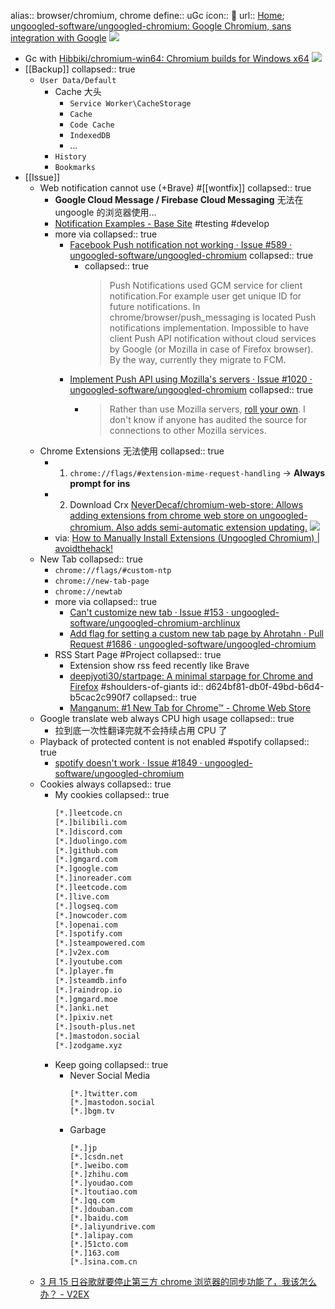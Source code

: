 alias:: browser/chromium, chrome
define:: uGc
icon:: 
url:: [Home](https://www.chromium.org/chromium-projects/); [ungoogled-software/ungoogled-chromium: Google Chromium, sans integration with Google](https://github.com/ungoogled-software/ungoogled-chromium) ![](https://img.shields.io/github/stars/ungoogled-software/ungoogled-chromium)

  - Gc with [Hibbiki/chromium-win64: Chromium builds for Windows x64](https://github.com/Hibbiki/chromium-win64) ![](https://img.shields.io/github/stars/Hibbiki/chromium-win64)
- [[Backup]]
  collapsed:: true
  - `User Data/Default`
    - Cache 大头
      - `Service Worker\CacheStorage`
      - `Cache`
      - `Code Cache`
      - `IndexedDB`
      - ...
    - `History`
    - `Bookmarks`
- [[Issue]]
  - Web notification cannot use (+Brave) #[[wontfix]]
    collapsed:: true
    - **Google Cloud Message / Firebase Cloud Messaging** 无法在 ungoogle 的浏览器使用...
    - [Notification Examples - Base Site](https://web-push-book.gauntface.com/demos/notification-examples/) #testing #develop
    - more via
      collapsed:: true
      - [Facebook Push notification not working · Issue #589 · ungoogled-software/ungoogled-chromium](https://github.com/ungoogled-software/ungoogled-chromium/issues/589)
        collapsed:: true
        - collapsed:: true
          > Push Notifications used GCM service for client notification.For example user get unique ID for future notifications. In chrome/browser/push_messaging is located Push notifications implementation. Impossible to have client Push API notification without cloud services by Google (or Mozilla in case of Firefox browser).
          By the way, currently they migrate to FCM.
      - [Implement Push API using Mozilla's servers · Issue #1020 · ungoogled-software/ungoogled-chromium](https://github.com/ungoogled-software/ungoogled-chromium/issues/1020)
        collapsed:: true
        - > Rather than use Mozilla servers, [roll your own](https://github.com/mozilla-services/autopush). I don't know if anyone has audited the source for connections to other Mozilla services.
  - Chrome Extensions 无法使用
    collapsed:: true
    - 1. `chrome://flags/#extension-mime-request-handling` -> **Always prompt for ins**
    - 2. Download Crx [NeverDecaf/chromium-web-store: Allows adding extensions from chrome web store on ungoogled-chromium. Also adds semi-automatic extension updating.](https://github.com/NeverDecaf/chromium-web-store) ![](https://img.shields.io/github/stars/NeverDecaf/chromium-web-store)
    - via: [How to Manually Install Extensions (Ungoogled Chromium) | avoidthehack!](https://avoidthehack.com/manually-install-extensions-ungoogled-chromium)
  - New Tab
    collapsed:: true
    - `chrome://flags/#custom-ntp`
    - `chrome://new-tab-page`
    - `chrome://newtab`
    - more via
      collapsed:: true
      - [Can't customize new tab · Issue #153 · ungoogled-software/ungoogled-chromium-archlinux](https://github.com/ungoogled-software/ungoogled-chromium-archlinux/issues/153)
      - [Add flag for setting a custom new tab page by Ahrotahn · Pull Request #1686 · ungoogled-software/ungoogled-chromium](https://github.com/ungoogled-software/ungoogled-chromium/pull/1686)
    - RSS Start Page #Project
      collapsed:: true
      - Extension show rss feed recently like Brave
      - [deepjyoti30/startpage: A minimal starpage for Chrome and Firefox](https://github.com/deepjyoti30/startpage) #shoulders-of-giants
        id:: d624bf81-db0f-49bd-b6d4-b5cac2c990f7
        collapsed:: true
      - [Manganum: #1 New Tab for Chrome™ - Chrome Web Store](https://chrome.google.com/webstore/detail/manganum-1-new-tab-for-ch/jbfeongihppeenfnaofmdeikahaefljd?hl=en-US)
  - Google translate web always CPU high usage
    collapsed:: true
    - 拉到底一次性翻译完就不会持续占用 CPU 了
  - Playback of protected content is not enabled #spotify
    collapsed:: true
    - [spotify doesn't work · Issue #1849 · ungoogled-software/ungoogled-chromium](https://github.com/ungoogled-software/ungoogled-chromium/issues/1849)
  - Cookies always
    collapsed:: true
    - My cookies
      collapsed:: true
      ```html
      [*.]leetcode.cn
      [*.]bilibili.com
      [*.]discord.com
      [*.]duolingo.com
      [*.]github.com
      [*.]gmgard.com
      [*.]google.com
      [*.]inoreader.com
      [*.]leetcode.com
      [*.]live.com
      [*.]logseq.com
      [*.]nowcoder.com
      [*.]openai.com
      [*.]spotify.com
      [*.]steampowered.com
      [*.]v2ex.com
      [*.]youtube.com
      [*.]player.fm
      [*.]steamdb.info
      [*.]raindrop.io
      [*.]gmgard.moe
      [*.]anki.net
      [*.]pixiv.net
      [*.]south-plus.net
      [*.]mastodon.social
      [*.]zodgame.xyz
      ```
    - Keep going
      collapsed:: true
      - Never Social Media
        ```
        [*.]twitter.com
        [*.]mastodon.social
        [*.]bgm.tv
        ```
      - Garbage
        ```
        [*.]jp
        [*.]csdn.net
        [*.]weibo.com
        [*.]zhihu.com
        [*.]youdao.com
        [*.]toutiao.com
        [*.]qq.com
        [*.]douban.com
        [*.]baidu.com
        [*.]aliyundrive.com
        [*.]alipay.com
        [*.]51cto.com
        [*.]163.com
        [*.]sina.com.cn
        ```
  - [3 月 15 日谷歌就要停止第三方 chrome 浏览器的同步功能了，我该怎么办？ - V2EX](https://www.v2ex.com/t/761099)
